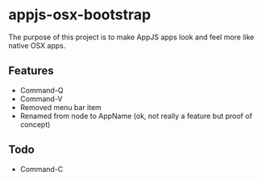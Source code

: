 # appjs-osx-bootstrap

The purpose of this project is to make AppJS apps look and feel more like native OSX apps.

## Features

* Command-Q
* Command-V
* Removed menu bar item
* Renamed from node to AppName (ok, not really a feature but proof of concept)

## Todo

* Command-C

